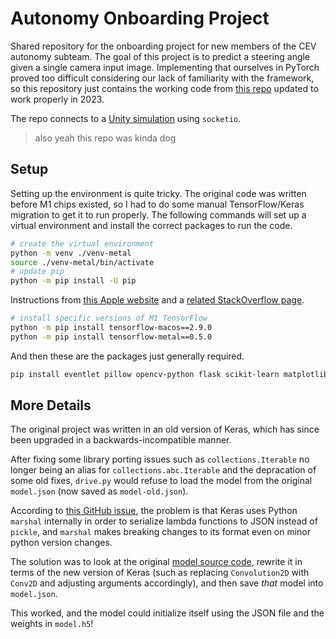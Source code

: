 # Autonomy Onboarding Project

Shared repository for the onboarding project for new members of the CEV autonomy subteam. The goal of this project is to predict a steering angle given a single camera input image. Implementing that ourselves in PyTorch proved too difficult considering our lack of familiarity with the framework, so this repository just contains the working code from [this repo](https://github.com/jeremy-shannon/CarND-Behavioral-Cloning-Project) updated to work properly in 2023.

The repo connects to a [Unity simulation](https://github.com/udacity/self-driving-car-sim/tree/Unity_2020_3) using `socketio`.

> also yeah this repo was kinda dog

## Setup

Setting up the environment is quite tricky. The original code was written before M1 chips existed, so I had to do some manual TensorFlow/Keras migration to get it to run properly. The following commands will set up a virtual environment and install the correct packages to run the code.

```bash
# create the virtual environment
python -m venv ./venv-metal
source ./venv-metal/bin/activate
# update pip
python -m pip install -U pip
```

Instructions from [this Apple website](https://developer.apple.com/metal/tensorflow-plugin/) and a [related StackOverflow page](https://stackoverflow.com/questions/74792286/cant-get-tensorflow-working-on-macos-m1-pro-chip/74806936#74806936).

```bash
# install specific versions of M1 TensorFlow
python -m pip install tensorflow-macos==2.9.0
python -m pip install tensorflow-metal==0.5.0
```

And then these are the packages just generally required.

```bash
pip install eventlet pillow opencv-python flask scikit-learn matplotlib python-socketio
```

## More Details

The original project was written in an old version of Keras, which has since been upgraded in a backwards-incompatible manner.

After fixing some library porting issues such as `collections.Iterable` no longer being an alias for `collections.abc.Iterable` and the depracation of some old fixes, `drive.py` would refuse to load the model from the original `model.json` (now saved as `model-old.json`).

According to [this GitHub issue](https://github.com/keras-team/keras/issues/7440#issuecomment-321098478), the problem is that Keras uses Python `marshal` internally in order to serialize lambda functions to JSON instead of `pickle`, and `marshal` makes breaking changes to its format even on minor python version changes.

The solution was to look at the original [model source code](https://github.com/jeremy-shannon/CarND-Behavioral-Cloning-Project/blob/master/model.py#L268), rewrite it in terms of the new version of Keras (such as replacing `Convolution2D` with `Conv2D` and adjusting arguments accordingly), and then save _that_ model into `model.json`.

This worked, and the model could initialize itself using the JSON file and the weights in `model.h5`!
